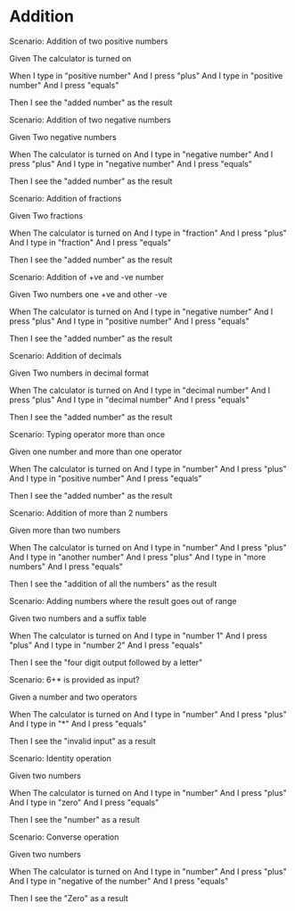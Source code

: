 # Addition

Scenario: Addition of two positive numbers

Given The calculator is turned on

When I type in "positive number"
And I press "plus"
And I type in "positive number"
And I press "equals"

Then I see the "added number" as the result

Scenario: Addition of two negative numbers

Given Two negative numbers

When  The calculator is turned on
And I type in "negative number"
And I press "plus"
And I type in "negative number"
And I press "equals"

Then I see the "added number" as the result

Scenario: Addition of fractions

Given Two fractions

When  The calculator is turned on
And I type in "fraction"
And I press "plus"
And I type in "fraction"
And I press "equals"

Then I see the "added number" as the result

Scenario: Addition of +ve and -ve number

Given Two numbers one +ve and other -ve

When  The calculator is turned on
And I type in "negative number"
And I press "plus"
And I type in "positive number"
And I press "equals"

Then I see the "added number" as the result

Scenario: Addition of decimals

Given Two numbers in decimal format

When  The calculator is turned on
And I type in "decimal number"
And I press "plus"
And I type in "decimal number"
And I press "equals"

Then I see the "added number" as the result

Scenario: Typing operator more than once

Given one number and more than one operator

When  The calculator is turned on 
And I type in "number"
And I press "plus"
And I type in "positive number"
And I press "equals" 

Then I see the "added number" as the result

Scenario: Addition of more than 2 numbers

Given more than two numbers

When  The calculator is turned on 
And I type in "number"
And I press "plus"
And I type in "another number"
And I press "plus"
And I type in "more numbers"
And I press "equals"

Then I see the "addition of all the numbers" as the result

Scenario: Adding numbers where the result goes out of range

Given two numbers and a suffix table

When The calculator is turned on
And I type in "number 1"
And I press "plus"
And I type in "number 2"
And I press "equals"

Then I see the "four digit output followed by a letter"


Scenario: 6+* is provided as input?

Given a number and two operators

When The calculator is turned on
And I type in "number"
And I press "plus"
And I type in "*"
And I press "equals"

Then I see the "invalid input" as a result

Scenario: Identity operation

Given two numbers 

When The calculator is turned on
And I type in "number"
And I press "plus"
And I type in "zero"
And I press "equals"

Then I see the "number" as a result

Scenario: Converse operation

Given two numbers 

When The calculator is turned on
And I type in "number"
And I press "plus"
And I type in "negative of the number"
And I press "equals"

Then I see the "Zero" as a result

